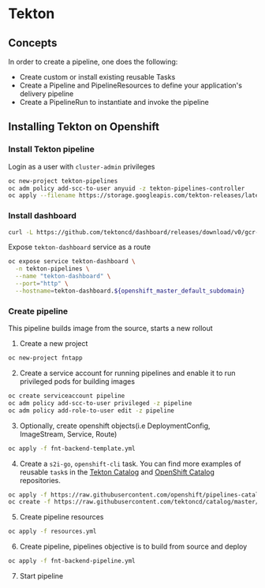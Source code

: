# Tekton

## Concepts

In order to create a pipeline, one does the following:

- Create custom or install existing reusable Tasks
- Create a Pipeline and PipelineResources to define your application's delivery pipeline
- Create a PipelineRun to instantiate and invoke the pipeline

## Installing Tekton on Openshift

### Install Tekton pipeline

Login as a user with `cluster-admin` privileges

```bash
oc new-project tekton-pipelines
oc adm policy add-scc-to-user anyuid -z tekton-pipelines-controller
oc apply --filename https://storage.googleapis.com/tekton-releases/latest/release.yaml
```

### Install dashboard

```bash
curl -L https://github.com/tektoncd/dashboard/releases/download/v0/gcr-tekton-dashboard.yaml | oc apply -f -

```

Expose `tekton-dashboard` service as a route

```bash
oc expose service tekton-dashboard \
  -n tekton-pipelines \
  --name "tekton-dashboard" \
  --port="http" \
  --hostname=tekton-dashboard.${openshift_master_default_subdomain}
```

### Create pipeline

This pipeline builds image from the source, starts a new rollout

1. Create a new project

```bash
oc new-project fntapp
```

2. Create a service account for running pipelines and enable it to run privileged pods for building images

```bash
oc create serviceaccount pipeline
oc adm policy add-scc-to-user privileged -z pipeline
oc adm policy add-role-to-user edit -z pipeline
```

3. Optionally, create openshift objects(i.e DeploymentConfig, ImageStream, Service, Route)

```bash
oc apply -f fnt-backend-template.yml
```

4. Create a `s2i-go`, `openshift-cli` task. You can find more examples of reusable `task`s in the [Tekton Catalog](https://github.com/tektoncd/catalog) and [OpenShift Catalog](https://github.com/openshift/pipelines-catalog) repositories. 

```bash
oc apply -f https://raw.githubusercontent.com/openshift/pipelines-catalog/master/s2i-go/s2i-go-task.yaml
oc create -f https://raw.githubusercontent.com/tektoncd/catalog/master/openshift-client/openshift-client-task.yaml
```

5. Create pipeline resources

```bash
oc apply -f resources.yml
```

6. Create pipeline, pipelines objective is to build from source and deploy

```bash
oc apply -f fnt-backend-pipeline.yml
```

7. Start pipeline